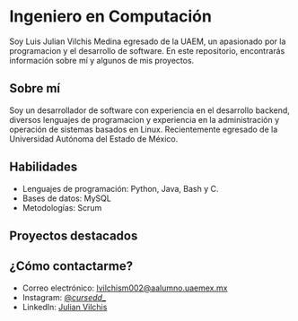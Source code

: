 # Ingeniero en Computación

Soy Luis Julian Vilchis Medina egresado de la UAEM, un apasionado por la programacion y el desarrollo de software. En este repositorio, encontrarás información sobre mí y algunos de mis proyectos.

## Sobre mí

Soy un desarrollador de software con experiencia en el desarrollo backend, diversos lenguajes de programacion y experiencia en la administración y operación de sistemas basados en Linux. Recientemente egresado de la Universidad Autónoma del Estado de México.

## Habilidades

- Lenguajes de programación: Python, Java, Bash y C.
- Bases de datos: MySQL
- Metodologías: Scrum

## Proyectos destacados


## ¿Cómo contactarme?

- Correo electrónico: lvilchism002@aalumno.uaemex.mx 
- Instagram: [@_cursedd__]((https://www.instagram.com/_cursedd__/))
- LinkedIn: [Julian Vilchis ]((https://www.linkedin.com/in/julian-vilchis/))

